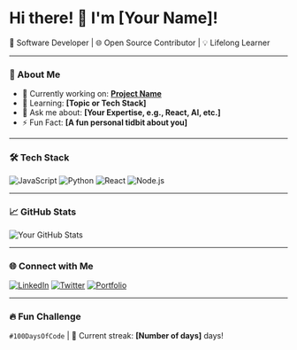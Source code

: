 # Hi there! 👋 I'm [Your Name]!

🚀 Software Developer | 🌐 Open Source Contributor | 💡 Lifelong Learner  

---

### 🌟 About Me
- 🔭 Currently working on: **[Project Name](https://github.com/yourprojectlink)**
- 🌱 Learning: **[Topic or Tech Stack]**
- 💬 Ask me about: **[Your Expertise, e.g., React, AI, etc.]**
- ⚡ Fun Fact: **[A fun personal tidbit about you]**

---

### 🛠 Tech Stack
![JavaScript](https://img.shields.io/badge/-JavaScript-F7DF1E?style=flat-square&logo=javascript&logoColor=black)
![Python](https://img.shields.io/badge/-Python-3776AB?style=flat-square&logo=python&logoColor=white)
![React](https://img.shields.io/badge/-React-61DAFB?style=flat-square&logo=react&logoColor=black)
![Node.js](https://img.shields.io/badge/-Node.js-339933?style=flat-square&logo=node.js&logoColor=white)

---

### 📈 GitHub Stats
![Your GitHub Stats](https://github-readme-stats.vercel.app/api?username=yourusername&show_icons=true&theme=radical)

---

### 🌐 Connect with Me
[![LinkedIn](https://img.shields.io/badge/LinkedIn-0077B5?style=flat-square&logo=linkedin&logoColor=white)](https://linkedin.com/in/yourprofile)
[![Twitter](https://img.shields.io/badge/Twitter-1DA1F2?style=flat-square&logo=twitter&logoColor=white)](https://twitter.com/yourprofile)
[![Portfolio](https://img.shields.io/badge/Portfolio-FF5722?style=flat-square&logo=google-chrome&logoColor=white)](https://yourportfolio.com)

---

### 🔥 Fun Challenge
`#100DaysOfCode` | 🌟 Current streak: **[Number of days]** days!
